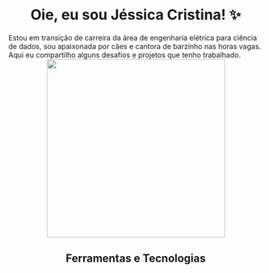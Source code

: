 
<h1 align="center"> Oie, eu sou Jéssica Cristina! ✨ </h1>



<p1 align="center"> 
  Estou em transição de carreira da área de engenharia elétrica para ciência de dados, sou apaixonada por cães e cantora de barzinho nas horas vagas. 
</p1>
<p1 align="center"> 
  Aqui eu compartilho alguns desafios e projetos que tenho trabalhado.
</p1>


<div align="center">
  <img src=https://github.com/jessicacristinams/jessicacristinams/assets/109877484/b9e567ae-9d38-43d6-94d0-9909f997c786 width="353"/>
</div>


<h2 align="center"> 
  Ferramentas e Tecnologias
</h2>










